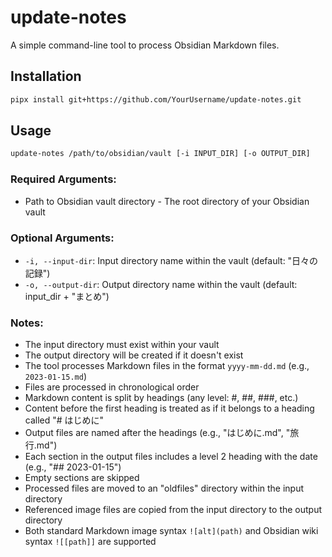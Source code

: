 # update-notes

A simple command-line tool to process Obsidian Markdown files.

## Installation

```bash
pipx install git+https://github.com/YourUsername/update-notes.git
```

## Usage

```bash
update-notes /path/to/obsidian/vault [-i INPUT_DIR] [-o OUTPUT_DIR]
```

### Required Arguments:
- Path to Obsidian vault directory - The root directory of your Obsidian vault

### Optional Arguments:
- `-i, --input-dir`: Input directory name within the vault (default: "日々の記録")
- `-o, --output-dir`: Output directory name within the vault (default: input_dir + "まとめ")

### Notes:
- The input directory must exist within your vault
- The output directory will be created if it doesn't exist
- The tool processes Markdown files in the format `yyyy-mm-dd.md` (e.g., `2023-01-15.md`)
- Files are processed in chronological order
- Markdown content is split by headings (any level: #, ##, ###, etc.)
- Content before the first heading is treated as if it belongs to a heading called "# はじめに"
- Output files are named after the headings (e.g., "はじめに.md", "旅行.md")
- Each section in the output files includes a level 2 heading with the date (e.g., "## 2023-01-15")
- Empty sections are skipped
- Processed files are moved to an "oldfiles" directory within the input directory
- Referenced image files are copied from the input directory to the output directory
- Both standard Markdown image syntax `![alt](path)` and Obsidian wiki syntax `![[path]]` are supported
